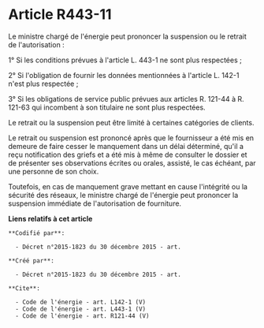 # Article R443-11

Le ministre chargé de l'énergie peut prononcer la suspension ou le retrait de l'autorisation :

1° Si les conditions prévues à l'article L. 443-1 ne sont plus respectées ; 

2° Si l'obligation de fournir les données mentionnées à l'article L. 142-1 n'est plus respectée ; 

3° Si les obligations de service public prévues aux articles R. 121-44 à R. 121-63 qui incombent à son titulaire ne sont plus
respectées. 

Le retrait ou la suspension peut être limité à certaines catégories de clients. 

Le retrait ou suspension est prononcé après que le fournisseur a été mis en demeure de faire cesser le manquement dans un
délai déterminé, qu'il a reçu notification des griefs et a été mis à même de consulter le dossier et de présenter ses
observations écrites ou orales, assisté, le cas échéant, par une personne de son choix. 

Toutefois, en cas de manquement grave mettant en cause l'intégrité ou la sécurité des réseaux, le ministre chargé de
l'énergie peut prononcer la suspension immédiate de l'autorisation de fourniture.

**Liens relatifs à cet article**

	**Codifié par**:

	  - Décret n°2015-1823 du 30 décembre 2015 - art.

	**Créé par**:

	  - Décret n°2015-1823 du 30 décembre 2015 - art.

	**Cite**:

	  - Code de l'énergie - art. L142-1 (V)
	  - Code de l'énergie - art. L443-1 (V)
	  - Code de l'énergie - art. R121-44 (V)

